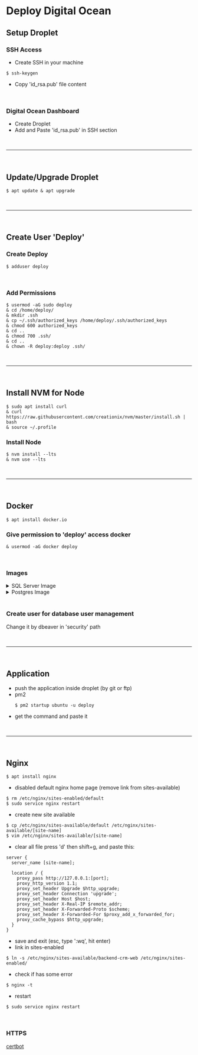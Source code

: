 # Deploy Digital Ocean

## Setup Droplet
### SSH Access
  - Create SSH in your machine
  ```
  $ ssh-keygen
  ```
  - Copy 'id_rsa.pub' file content

<br />

### Digital Ocean Dashboard
  - Create Droplet
  - Add and Paste 'id_rsa.pub' in SSH section

<br />

---------------------

<br />

## Update/Upgrade Droplet
  ```
  $ apt update & apt upgrade
  ```

<br />

---------------------

<br />

## Create User 'Deploy'
### Create Deploy
  ```
  $ adduser deploy
  ```

<br />

### Add Permissions
  ```
  $ usermod -aG sudo deploy
  & cd /home/deploy/
  & mkdir .ssh
  & cp ~/.ssh/authorized_keys /home/deploy/.ssh/authorized_keys
  & chmod 600 authorized_keys
  & cd ..
  & chmod 700 .ssh/
  & cd ..
  & chown -R deploy:deploy .ssh/
  ```

<br />

---------------------

<br />

## Install NVM for Node
  ```
  $ sudo apt install curl 
  & curl https://raw.githubusercontent.com/creationix/nvm/master/install.sh | bash 
  & source ~/.profile 
  ```
  
### Install Node
  ```
  $ nvm install --lts
  & nvm use --lts
  ```

<br />

---------------------

<br />

## Docker
  ```
  $ apt install docker.io
  ```

### Give permission to 'deploy' access docker
  ```
  & usermod -aG docker deploy
  ```

<br />

### Images
<details>
  <summary>SQL Server Image</summary>
  
  ```
  $ docker run -e "ACCEPT_EULA=Y" -e "MSSQL_SA_PASSWORD=yourStrong(!)Password" -p 1433:1433 -d mcr.microsoft.com/mssql/server:2019-latest --restart always
  ```

  **Use Other Versions**
  [Microsoft MsSQL Server Site](https://hub.docker.com/_/microsoft-mssql-server)

  **Note password restrictions**:
  - At least 8 characters
  - Including uppercase and lowercase letters
  - Base-10 digits and/or non-alphanumeric symbols.
</details>

<details>
  <summary>Postgres Image</summary>
  
  ```
  $ docker run --name some-postgres -e POSTGRES_PASSWORD=mysecretpassword -d postgres
  ```
</details>

<br />

### Create user for database user management
  Change it by dbeaver in 'security' path

<br />

---------------------

<br />

## Application
  - push the application inside droplet (by git or ftp)
  - pm2
    ```
    $ pm2 startup ubuntu -u deploy
    ```
  - get the command and paste it

<br />

---------------------

<br />

## Nginx
```
$ apt install nginx
```
- disabled default nginx home page (remove link from sites-available)
```
$ rm /etc/nginx/sites-enabled/default
$ sudo service nginx restart
```
- create new site available
```
$ cp /etc/nginx/sites-available/default /etc/nginx/sites-available/[site-name]
$ vim /etc/nginx/sites-available/[site-name]
```
- clear all file press 'd' then shift+g, and paste this:
```
server {
  server_name [site-name];

  location / {
    proxy_pass http://127.0.0.1:[port];
    proxy_http_version 1.1;
    proxy_set_header Upgrade $http_upgrade;
    proxy_set_header Connection 'upgrade';
    proxy_set_header Host $host;
    proxy_set_header X-Real-IP $remote_addr;
    proxy_set_header X-Forwarded-Proto $scheme;
    proxy_set_header X-Forwarded-For $proxy_add_x_forwarded_for;
    proxy_cache_bypass $http_upgrade;
  }
}
```
- save and exit (esc, type ':wq', hit enter)
-  link in sites-enabled
```
$ ln -s /etc/nginx/sites-available/backend-crm-web /etc/nginx/sites-enabled/
```
- check if has some error
```
$ nginx -t
```
- restart
```
$ sudo service nginx restart
```

<br />

### HTTPS

[certbot](https://certbot.eff.org)

